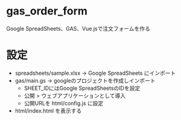 # gas_order_form
Google SpreadSheets、GAS、Vue.jsで注文フォームを作る

# 設定
- spreadsheets/sample.xlsx -> Google SpreadSheets にインポート
- gas/main.gs -> googleのプロジェクトを作成しインポート
  - SHEET_IDにはGoogle SpreadSheetsのIDを設定
  - 公開 > ウェブアプリケーションとして導入
  - 公開URLを html/config.js に設定
- html/index.html を表示する

